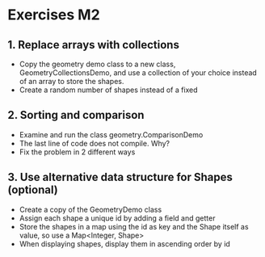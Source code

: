 # Exercises M2

## 1. Replace arrays with collections
- Copy the geometry demo class to a new class, GeometryCollectionsDemo, and use a collection of your choice instead of an array to store the shapes.
- Create a random number of shapes instead of a fixed

## 2. Sorting and comparison
- Examine and run the class geometry.ComparisonDemo
- The last line of code does not compile. Why?
- Fix the problem in 2 different ways

## 3. Use alternative data structure for Shapes (optional)
- Create a copy of the GeometryDemo class
- Assign each shape a unique id by adding a field and getter
- Store the shapes in a map using the id as key and the Shape itself as value, so use a Map<Integer, Shape>
- When displaying shapes, display them in ascending order by id